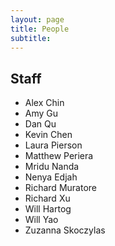 ```yaml
---
layout: page
title: People
subtitle:
---
```


## Staff
- Alex Chin
- Amy Gu
- Dan Qu
- Kevin Chen
- Laura Pierson
- Matthew Periera
- Mridu Nanda
- Nenya Edjah
- Richard Muratore
- Richard Xu
- Will Hartog
- Will Yao
- Zuzanna Skoczylas